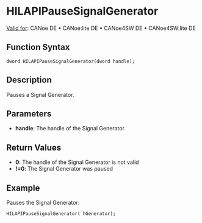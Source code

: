 # HILAPIPauseSignalGenerator

[Valid for](../../../Shared/FeatureAvailability.md):  CANoe DE • CANoe:lite DE • CANoe4SW DE • CANoe4SW:lite DE

## Function Syntax

```
dword HILAPIPauseSignalGenerator(dword handle);
```

## Description

Pauses a Signal Generator.

## Parameters

- **handle**: The handle of the Signal Generator.

## Return Values

- **0**: The handle of the Signal Generator is not valid
- **!=0**: The Signal Generator was paused

## Example

Pauses the Signal Generator:

```
HILAPIPauseSignalGenerator( hGenerator);
```
